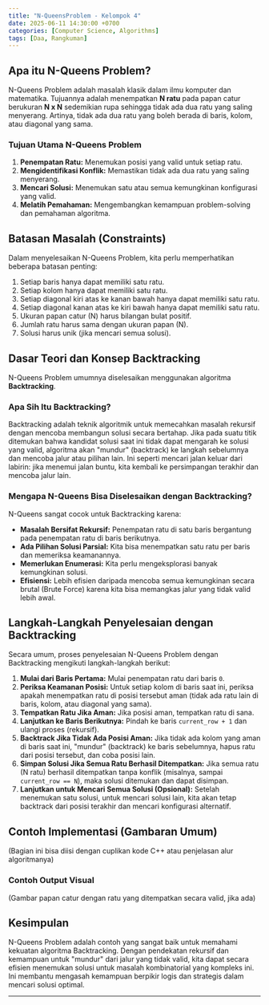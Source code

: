 ```yaml
---
title: "N-QueensProblem - Kelompok 4"
date: 2025-06-11 14:30:00 +0700
categories: [Computer Science, Algorithms]
tags: [Daa, Rangkuman]
---
```


## Apa itu N-Queens Problem?

N-Queens Problem adalah masalah klasik dalam ilmu komputer dan matematika. Tujuannya adalah menempatkan **N ratu** pada papan catur berukuran **N x N** sedemikian rupa sehingga tidak ada dua ratu yang saling menyerang. Artinya, tidak ada dua ratu yang boleh berada di baris, kolom, atau diagonal yang sama.

### Tujuan Utama N-Queens Problem
1.  **Penempatan Ratu:** Menemukan posisi yang valid untuk setiap ratu.
2.  **Mengidentifikasi Konflik:** Memastikan tidak ada dua ratu yang saling menyerang.
3.  **Mencari Solusi:** Menemukan satu atau semua kemungkinan konfigurasi yang valid.
4.  **Melatih Pemahaman:** Mengembangkan kemampuan problem-solving dan pemahaman algoritma.

## Batasan Masalah (Constraints)

Dalam menyelesaikan N-Queens Problem, kita perlu memperhatikan beberapa batasan penting:

1.  Setiap baris hanya dapat memiliki satu ratu.
2.  Setiap kolom hanya dapat memiliki satu ratu.
3.  Setiap diagonal kiri atas ke kanan bawah hanya dapat memiliki satu ratu.
4.  Setiap diagonal kanan atas ke kiri bawah hanya dapat memiliki satu ratu.
5.  Ukuran papan catur (N) harus bilangan bulat positif.
6.  Jumlah ratu harus sama dengan ukuran papan (N).
7.  Solusi harus unik (jika mencari semua solusi).

## Dasar Teori dan Konsep Backtracking

N-Queens Problem umumnya diselesaikan menggunakan algoritma **Backtracking**.

### Apa Sih Itu Backtracking?
Backtracking adalah teknik algoritmik untuk memecahkan masalah rekursif dengan mencoba membangun solusi secara bertahap. Jika pada suatu titik ditemukan bahwa kandidat solusi saat ini tidak dapat mengarah ke solusi yang valid, algoritma akan "mundur" (backtrack) ke langkah sebelumnya dan mencoba jalur atau pilihan lain. Ini seperti mencari jalan keluar dari labirin: jika menemui jalan buntu, kita kembali ke persimpangan terakhir dan mencoba jalur lain.

### Mengapa N-Queens Bisa Diselesaikan dengan Backtracking?
N-Queens sangat cocok untuk Backtracking karena:
* **Masalah Bersifat Rekursif:** Penempatan ratu di satu baris bergantung pada penempatan ratu di baris berikutnya.
* **Ada Pilihan Solusi Parsial:** Kita bisa menempatkan satu ratu per baris dan memeriksa keamanannya.
* **Memerlukan Enumerasi:** Kita perlu mengeksplorasi banyak kemungkinan solusi.
* **Efisiensi:** Lebih efisien daripada mencoba semua kemungkinan secara brutal (Brute Force) karena kita bisa memangkas jalur yang tidak valid lebih awal.

## Langkah-Langkah Penyelesaian dengan Backtracking

Secara umum, proses penyelesaian N-Queens Problem dengan Backtracking mengikuti langkah-langkah berikut:

1.  **Mulai dari Baris Pertama:** Mulai penempatan ratu dari baris `0`.
2.  **Periksa Keamanan Posisi:** Untuk setiap kolom di baris saat ini, periksa apakah menempatkan ratu di posisi tersebut aman (tidak ada ratu lain di baris, kolom, atau diagonal yang sama).
3.  **Tempatkan Ratu Jika Aman:** Jika posisi aman, tempatkan ratu di sana.
4.  **Lanjutkan ke Baris Berikutnya:** Pindah ke baris `current_row + 1` dan ulangi proses (rekursif).
5.  **Backtrack Jika Tidak Ada Posisi Aman:** Jika tidak ada kolom yang aman di baris saat ini, "mundur" (backtrack) ke baris sebelumnya, hapus ratu dari posisi tersebut, dan coba posisi lain.
6.  **Simpan Solusi Jika Semua Ratu Berhasil Ditempatkan:** Jika semua ratu (N ratu) berhasil ditempatkan tanpa konflik (misalnya, sampai `current_row == N`), maka solusi ditemukan dan dapat disimpan.
7.  **Lanjutkan untuk Mencari Semua Solusi (Opsional):** Setelah menemukan satu solusi, untuk mencari solusi lain, kita akan tetap backtrack dari posisi terakhir dan mencari konfigurasi alternatif.

## Contoh Implementasi (Gambaran Umum)

(Bagian ini bisa diisi dengan cuplikan kode C++ atau penjelasan alur algoritmanya)

### Contoh Output Visual
(Gambar papan catur dengan ratu yang ditempatkan secara valid, jika ada)

## Kesimpulan

N-Queens Problem adalah contoh yang sangat baik untuk memahami kekuatan algoritma Backtracking. Dengan pendekatan rekursif dan kemampuan untuk "mundur" dari jalur yang tidak valid, kita dapat secara efisien menemukan solusi untuk masalah kombinatorial yang kompleks ini. Ini membantu mengasah kemampuan berpikir logis dan strategis dalam mencari solusi optimal.

---
